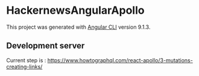 # HackernewsAngularApollo

This project was generated with [Angular CLI](https://github.com/angular/angular-cli) version 9.1.3.

## Development server

Current step is : https://www.howtographql.com/react-apollo/3-mutations-creating-links/